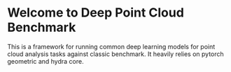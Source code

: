 # Welcome to Deep Point Cloud Benchmark

This is a framework for running common deep learning models for point cloud analysis tasks against classic benchmark. It heavily relies on pytorch geometric and hydra core.



